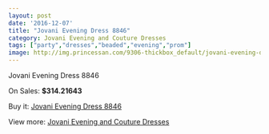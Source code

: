 ```yaml
---
layout: post
date: '2016-12-07'
title: "Jovani Evening Dress 8846"
category: Jovani Evening and Couture Dresses
tags: ["party","dresses","beaded","evening","prom"]
image: http://img.princessan.com/9306-thickbox_default/jovani-evening-dress-8846.jpg
---
```

Jovani Evening Dress 8846

On Sales: **$314.21643**
<a href="https://www.princessan.com/en/jovani-evening-and-couture-dresses/4078-jovani-evening-dress-8846.html"><amp-img layout="responsive" width="600" height="600" src="//img.princessan.com/9306-thickbox_default/jovani-evening-dress-8846.jpg" alt="Jovani Evening Dress 8846 0" /></a>

Buy it: [Jovani Evening Dress 8846](https://www.princessan.com/en/jovani-evening-and-couture-dresses/4078-jovani-evening-dress-8846.html "Jovani Evening Dress 8846")

View more: [Jovani Evening and Couture Dresses](https://www.princessan.com/en/27-jovani-evening-and-couture-dresses "Jovani Evening and Couture Dresses")